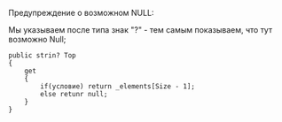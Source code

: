 
Предупреждение о возможном NULL:

Мы указываем после типа знак "?" - тем самым показываем, что тут возможно Null;

```
public strin? Top
{
	get
	{
		if(условие) return _elements[Size - 1];
		else retunr null;
	}
}
```